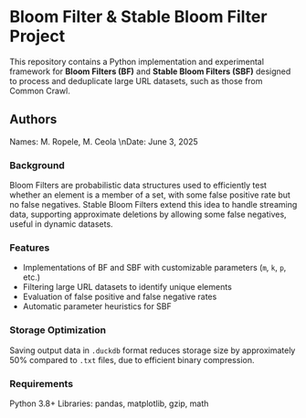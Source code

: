 # Bloom Filter & Stable Bloom Filter Project

This repository contains a Python implementation and experimental framework for **Bloom Filters (BF)** and **Stable Bloom Filters (SBF)** designed to process and deduplicate large URL datasets, such as those from Common Crawl.

## Authors

Names: M. Ropele, M. Ceola
\nDate: June 3, 2025

### Background
Bloom Filters are probabilistic data structures used to efficiently test whether an element is a member of a set, with some false positive rate but no false negatives. Stable Bloom Filters extend this idea to handle streaming data, supporting approximate deletions by allowing some false negatives, useful in dynamic datasets.

### Features
- Implementations of BF and SBF with customizable parameters (`m`, `k`, `p`, etc.)
- Filtering large URL datasets to identify unique elements
- Evaluation of false positive and false negative rates
- Automatic parameter heuristics for SBF

### Storage Optimization
Saving output data in `.duckdb` format reduces storage size by approximately 50% compared to `.txt` files, due to efficient binary compression.

### Requirements
Python 3.8+
Libraries: pandas, matplotlib, gzip, math

